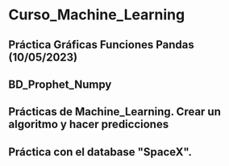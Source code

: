 # Curso_Machine_Learning
## Práctica Gráficas Funciones Pandas (10/05/2023)
## BD_Prophet_Numpy
## Prácticas de Machine_Learning. Crear un algoritmo y hacer predicciones
## Práctica con el database "SpaceX".
